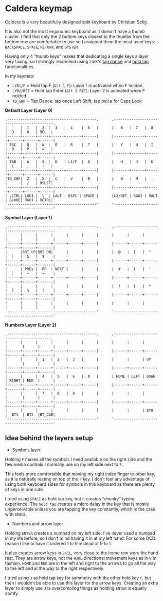 

# Caldera keymap

[Caldera](https://christianselig.com/2024/07/caldera-keyboard/) is a very beautifully designed split keyboard by Christian Selig.

It is also not the most ergonomic keyboard as it doesn't have a thumb cluster. I find that only the 2 bottom keys closest to the thumbs from the bottom row are comfortable to use so I assigned them the most used keys: `BACKSPACE`, `SPACE`, `RETURN`, and `SYSTEM`.

Having only 4 "thumb keys" makes that dedicating a single keys a layer very taxing, so I strongly recomend using zmk's [tap dance](https://zmk.dev/docs/keymaps/behaviors/tap-dance) and [hold tap](https://zmk.dev/docs/keymaps/behaviors/hold-tap) functionalities.

In my keymap:

- `LYR1/F` = Hold tap F (`&lt 1 F`): Layer 1 is activated when F holded.
- `LYR2/RET` = Hold tap Enter (`&lt 2 RET`): Layer 2 is activated when F holded.
- `TD_SHF` = Tap Dance: tap once Left Shift, tap twice for Caps Lock


**Default Layer (Layer 0)**

```
,-----------------------------------------.      ,------------------------------------------.
|  `   |  1   |  2  |  3   |  4    |  5   |      |   6   |  7   |  8   |  9   |  0   | DEL  |
|------+------+-----+------+-------+------|      |-------+------+------+------+------+------|
| ESC  |  Q   |  W  |  E   |  R    |  T   |      |   Y   |  U   |  I   |  O   |  P   |  =   |
|------+------+-----+------+-------+------|      |-------+------+------+------+------+------|
| TAB  |  A   |  S  |  D   | L1/F  |  G   |      |   H   |  J   |  K   |  L   |  ;   |  -   |
|------+------+-----+------+-------+------|      |-------+------+------+------+------+------|
|TD_SHF|  Z   |  X  |  C   |  V    |  B   |      |   N   |  M   |  ,   |  .   |  /   | RSHFT|
|------+------+-----+------+-------+------|      |-------+------+------+------+------+------|
| LCTRL| LGUI |  \  | LALT | BSPC | SPACE |      |L2/RET | RGUI | RALT | GLOBE| RGUI | RCTRL|
`-----------------------------------------'      '------------------------------------------'
```

**Symbol Layer (Layer 1)**

```
,-----------------------------------------.      ,------------------------------------------.
|      |      |      |      |      |      |      |      |      |      |      |      |       |
|------+------+------+------+------+------|      |------+------+------+------+------+-------|
|      |BRI_UP|BRI_DN|      |      |      |      |  @   |  [   |  "   |  ]   |  &   |  $    |
|------+------+------+------+------+------|      |------+------+------+------+------+-------|
|      | PREV |  PP  | NEXT |      |      |      |  #   |  (   |  '   |  )   |  +   |  ~    |
|------+------+------+------+------+------|      |------+------+------+------+------+-------|
|      |      |      |      |      |      |      |  !   |  {   |  *   |  }   |  %   |  |    |
|------+------+------+------+------+------|      |------+------+------+------+------+-------|
|      |      |      |      |      |      |      |      |      |      |      |      |       |
`-----------------------------------------'      '------------------------------------------'

```

**Numbers Layer (Layer 2)**

```
,-----------------------------------------.      ,-----------------------------------------.
|      |      |      |      |      |      |      |      |      |      |       |      |      |
|------+------+------+------+------+------|      |------+------+------+-------+------+------|
|      |      |  1   |  2   |  3   |      |      |      |      | UP   |       |      |      |
|------+------+------+------+------+------|      |------+------+------+-------+------+------|
|      |      |  4   |  5   |  6   |  0   |      | HOME | LEFT | DOWN | RIGHT | END  |      |
|------+------+------+------+------+------|      |------+------+------+-------+------+------|
|      |      |  7   |  8   |  9   |      |      |      |      |      |       |      |      |
|------+------+------+------+------+------|      |------+------+------+-------+------+------|
|      |      |      |      |      |      |      |      |      | BT0  |  BT1  | BT2  |BT_CLR|
`-----------------------------------------'      '------------------------------------------'

```

## Idea behind the layers setup

- Symbols layer

Holding `F` makes all the symbols I need available on the right side and the few media controls I normally use on my left side next to `F`.

This feels more comfortable that moving my right index finger to other key, as it is naturally resting on top of the `F` key. I don't feel any advantage of using both keyboard sides for symbols in this keyboard as there are plenty of keys in one side.

I tried using `SPACE` as hold tap key, but it creates "chunky" typing experience. The `hold tap` creates a micro delay in the key that is mostly unperceivable unless you are tapping the key constantly, which is the case with `SPACE`.

- Numbers and arrow layer

Holding `ENTER` creates a numpad on my left side. I've never used a numpad in my life before, so I don't mind having it in at my left hand. For some OCD reason I like to have it ordered 1 to 9 instead of 9 to 1.

It also creates arrow keys in `JKIL`, very close to the home row were the hand rest. They are arrow keys, not the `HJKL` directional movement keys as in vim fashion. `HOME` and `END` are in the left and right to the arrows to go all the way to the left and al the way to the right respectively.

I tried using `J` as hold tap key for symmetry with the other hold key `F`, but then I wouldn't be able to use this layer for the arrow keys. Creating an extra layer to simply use `J` is overcompling things as holding `ENTER` is equally comfy.
